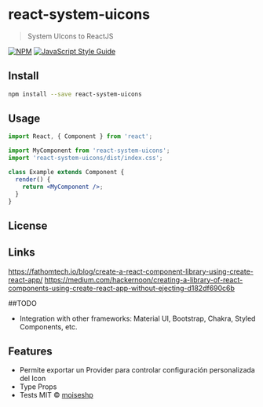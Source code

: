 # react-system-uicons

> System UIcons to ReactJS

[![NPM](https://img.shields.io/npm/v/react-system-uicons.svg)](https://www.npmjs.com/package/@moiseshp/react-system-uicons) [![JavaScript Style Guide](https://img.shields.io/badge/code_style-standard-brightgreen.svg)](https://standardjs.com)

## Install

```bash
npm install --save react-system-uicons
```

## Usage

```jsx
import React, { Component } from 'react';

import MyComponent from 'react-system-uicons';
import 'react-system-uicons/dist/index.css';

class Example extends Component {
  render() {
    return <MyComponent />;
  }
}
```

## License

## Links

https://fathomtech.io/blog/create-a-react-component-library-using-create-react-app/
https://medium.com/hackernoon/creating-a-library-of-react-components-using-create-react-app-without-ejecting-d182df690c6b

##TODO

- Integration with other frameworks: Material UI, Bootstrap, Chakra, Styled Components, etc.

## Features

- Permite exportar un Provider para controlar configuración personalizada del Icon
- Type Props
- Tests
  MIT © [moiseshp](https://github.com/moiseshp)
